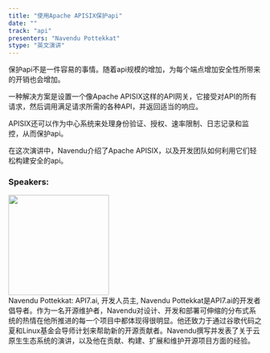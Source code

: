 ```yaml
---
title: "使用Apache APISIX保护api"
date: "" 
track: "api"
presenters: "Navendu Pottekkat"
stype: "英文演讲"
---
```

保护api不是一件容易的事情。随着api规模的增加，为每个端点增加安全性所带来的开销也会增加。

一种解决方案是设置一个像Apache APISIX这样的API网关，它接受对API的所有请求，然后调用满足请求所需的各种API，并返回适当的响应。

APISIX还可以作为中心系统来处理身份验证、授权、速率限制、日志记录和监控，从而保护api。

在这次演讲中，Navendu介绍了Apache APISIX，以及开发团队如何利用它们轻松构建安全的api。
 ### Speakers: 
 <img src="images/speaker/1017.png" width="200" /><br>Navendu Pottekkat: API7.ai, 开发人员主, Navendu Pottekkat是API7.ai的开发者倡导者。作为一名开源维护者，Navendu对设计、开发和部署可伸缩的分布式系统的热情在他所推进的每一个项目中都体现得很明显。他还致力于通过谷歌代码之夏和Linux基金会导师计划来帮助新的开源贡献者。Navendu撰写并发表了关于云原生生态系统的演讲，以及他在贡献、构建、扩展和维护开源项目方面的经验。

 